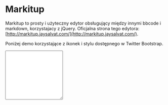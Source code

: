 # Markitup

Markitup to prosty i użyteczny edytor obsługujący między innymi bbcode i markdown, korzystajacy z jQuery. Oficjalna strona tego edytora: [http://markitup.jaysalvat.com/](http://markitup.jaysalvat.com/).

Poniżej demo korzystające z ikonek i stylu dostępnego w Twitter Bootstrap.

<script src="/media/js/markitup/jquery.markitup.js"></script>
<script src="/media/js/markitup/sets/default/set.js"></script>
<link rel="stylesheet" href="/media/js/markitup/sets/default/style.css" type="text/css" />
<script>
$(document).ready(function() {
$('#editor').markItUp(mySettings)
});
</script>
<textarea class="span8" rows="10" id="editor"></textarea>

